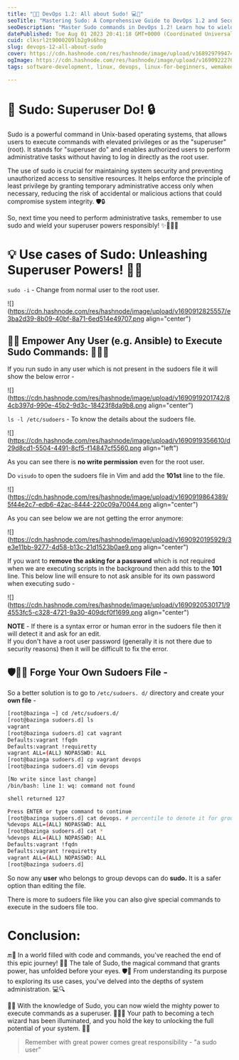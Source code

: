 ```yaml
---
title: "🔑🚀 DevOps 1.2: All about Sudo! 💻🔐"
seoTitle: "Mastering Sudo: A Comprehensive Guide to DevOps 1.2 and Secure System"
seoDescription: "Master Sudo commands in DevOps 1.2! Learn how to wield powerful permissions securely. Get all the details in this comprehensive guide. 💻🔒 #DevOps #Sudo"
datePublished: Tue Aug 01 2023 20:41:18 GMT+0000 (Coordinated Universal Time)
cuid: clksrl2t9000209lb2g9s6hng
slug: devops-12-all-about-sudo
cover: https://cdn.hashnode.com/res/hashnode/image/upload/v1689297994740/c793db0f-5550-487b-8ace-fc6de0813da6.jpeg
ogImage: https://cdn.hashnode.com/res/hashnode/image/upload/v1690922276698/85443620-a726-4bb7-bff7-1c6d305e1d9c.jpeg
tags: software-development, linux, devops, linux-for-beginners, wemakedevs

---
```


# 🔑 Sudo: Superuser Do! 🔒

Sudo is a powerful command in Unix-based operating systems, that allows users to execute commands with elevated privileges or as the "superuser" (root). It stands for "superuser do" and enables authorized users to perform administrative tasks without having to log in directly as the root user.

The use of sudo is crucial for maintaining system security and preventing unauthorized access to sensitive resources. It helps enforce the principle of least privilege by granting temporary administrative access only when necessary, reducing the risk of accidental or malicious actions that could compromise system integrity. 🛡️🔒

So, next time you need to perform administrative tasks, remember to use sudo and wield your superuser powers responsibly! ✨🔑👨‍💻

# 💡 Use cases of Sudo: Unleashing Superuser Powers! 💪🔧

`sudo -i` - Change from normal user to the root user.

![](https://cdn.hashnode.com/res/hashnode/image/upload/v1690912825557/e3ba2d39-8b09-40bf-8a71-6ed514e49707.png align="center")

## 🤖🔐 Empower Any User (e.g. Ansible) to Execute Sudo Commands: 👩‍💻💪

If you run sudo in any user which is not present in the sudoers file it will show the below error -

![](https://cdn.hashnode.com/res/hashnode/image/upload/v1690919201742/84cb397d-990e-45b2-9d3c-18423f8da9b8.png align="center")

`ls -l /etc/sudoers` - To know the details about the sudoers file.

![](https://cdn.hashnode.com/res/hashnode/image/upload/v1690919356610/d29d8cd1-5504-4491-8cf5-f14847cf5560.png align="left")

As you can see there is **no write permission** even for the root user.

Do `visudo` to open the sudoers file in Vim and add the **101st** line to the file.

![](https://cdn.hashnode.com/res/hashnode/image/upload/v1690919864389/5f44e2c7-edb6-42ac-8444-220c09a70044.png align="center")

As you can see below we are not getting the error anymore:

![](https://cdn.hashnode.com/res/hashnode/image/upload/v1690920195929/3e3e11bb-9277-4d58-b13c-21d1523b0ae9.png align="center")

If you want to **remove the asking for a password** which is not required when we are executing scripts in the background then add this to the **101** line. This below line will ensure to not ask ansible for its own password when executing sudo -

![](https://cdn.hashnode.com/res/hashnode/image/upload/v1690920530171/94553fc5-c328-4721-9a30-409dcf0f1699.png align="center")

**NOTE** \- If there is a syntax error or human error in the sudoers file then it will detect it and ask for an edit.  
If you don't have a root user password (generally it is not there due to security reasons) then it will be difficult to fix the error.

## 🛡️👩‍💻 Forge Your Own Sudoers File -

So a better solution is to go to `/etc/sudoers. d/` directory and create your **own file** -

```bash
[root@bazinga ~] cd /etc/sudoers.d/
[root@bazinga sudoers.d] ls
vagrant
[root@bazinga sudoers.d] cat vagrant
Defaults:vagrant !fqdn
Defaults:vagrant !requiretty
vagrant ALL=(ALL) NOPASSWD: ALL
[root@bazinga sudoers.d] cp vagrant devops
[root@bazinga sudoers.d] vim devops

[No write since last change]
/bin/bash: line 1: wq: command not found

shell returned 127

Press ENTER or type command to continue
[root@bazinga sudoers.d] cat devops. # percentile to denote it for groups
%devops ALL=(ALL) NOPASSWD: ALL
[root@bazinga sudoers.d] cat *
%devops ALL=(ALL) NOPASSWD: ALL
Defaults:vagrant !fqdn
Defaults:vagrant !requiretty
vagrant ALL=(ALL) NOPASSWD: ALL
[root@bazinga sudoers.d] 
```

So now any **user** who belongs to group devops can do **sudo.** It is a safer option than editing the file.

There is more to sudoers file like you can also give special commands to execute in the sudoers file too.

# Conclusion:

🔚🎉 In a world filled with code and commands, you've reached the end of this epic journey! 🌟🌈 The tale of Sudo, the magical command that grants power, has unfolded before your eyes. 🛡️👀 From understanding its purpose to exploring its use cases, you've delved into the depths of system administration. 💻🔍

🧙‍♂️ With the knowledge of Sudo, you can now wield the mighty power to execute commands as a superuser. 👩‍💻🔮 Your path to becoming a tech wizard has been illuminated, and you hold the key to unlocking the full potential of your system. 🌠💡

> Remember with great power comes great responsibility - "a sudo user"